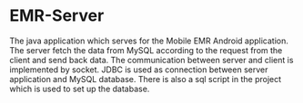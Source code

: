 EMR-Server
==========
The java application which serves for the Mobile EMR Android application. The server fetch the data from MySQL according to 
the request from the client and send back data. The communication between server and client is implemented by socket. JDBC is used as connection between server application and MySQL database. There is also a sql script in the project which is used
to set up the database.
